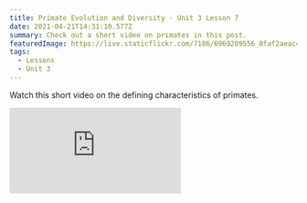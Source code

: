 ```yaml
---
title: Primate Evolution and Diversity - Unit 3 Lesson 7
date: 2021-04-21T14:31:10.577Z
summary: Check out a short video on primates in this post.
featuredImage: https://live.staticflickr.com/7186/6969209556_0faf2aeac4_b.jpg
tags:
  - Lessons
  - Unit 3
---
```

Watch this short video on the defining characteristics of primates.

<div class="youtube-container"><iframe class="responsive-iframe" src="https://www.youtube.com/embed/BpnlS_ach-0" frameborder="0" allow="accelerometer; autoplay; clipboard-write; encrypted-media; gyroscope; picture-in-picture" allowfullscreen></iframe></div>